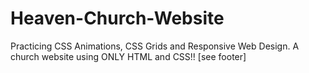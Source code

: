 # Heaven-Church-Website
Practicing CSS Animations, CSS Grids and Responsive Web Design.
A church website using ONLY HTML and CSS!! [see footer]
